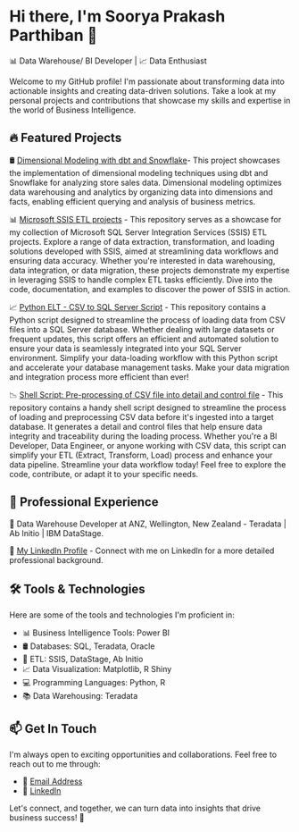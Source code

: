 # Hi there, I'm Soorya Prakash Parthiban 👋

📊 Data Warehouse/ BI Developer | 📈 Data Enthusiast 

Welcome to my GitHub profile! I'm passionate about transforming data into actionable insights and creating data-driven solutions. Take a look at my personal projects and contributions that showcase my skills and expertise in the world of Business Intelligence.


## 🔥 Featured Projects

🛢️ [Dimensional Modeling with dbt and Snowflake](https://github.com/drdataSpp/data_projects/tree/master/dbt_projects)- This project showcases the implementation of dimensional modeling techniques using dbt and Snowflake for analyzing store sales data. Dimensional modeling optimizes data warehousing and analytics by organizing data into dimensions and facts, enabling efficient querying and analysis of business metrics.

📊 [Microsoft SSIS ETL projects](https://github.com/drdataSpp/data_projects/tree/master/MS%20SSIS%20Projects) - This repository serves as a showcase for my collection of Microsoft SQL Server Integration Services (SSIS) ETL projects. Explore a range of data extraction, transformation, and loading solutions developed with SSIS, aimed at streamlining data workflows and ensuring data accuracy. Whether you're interested in data warehousing, data integration, or data migration, these projects demonstrate my expertise in leveraging SSIS to handle complex ETL tasks efficiently. Dive into the code, documentation, and examples to discover the power of SSIS in action.

📈 [Python ELT - CSV to SQL Server Script](https://github.com/drdataSpp/data_projects/tree/master/Python%20ELT) - This repository contains a Python script designed to streamline the process of loading data from CSV files into a SQL Server database. Whether dealing with large datasets or frequent updates, this script offers an efficient and automated solution to ensure your data is seamlessly integrated into your SQL Server environment. Simplify your data-loading workflow with this Python script and accelerate your database management tasks. Make your data migration and integration process more efficient than ever!

📉 [Shell Script: Pre-processing of CSV file into detail and control file](https://github.com/drdataSpp/data_projects/tree/master/Shell-CSV_PreProcessing) - This repository contains a handy shell script designed to streamline the process of loading and preprocessing CSV data before it's ingested into a target database. It generates a detail and control files that help ensure data integrity and traceability during the loading process. Whether you're a BI Developer, Data Engineer, or anyone working with CSV data, this script can simplify your ETL (Extract, Transform, Load) process and enhance your data pipeline. Streamline your data workflow today! Feel free to explore the code, contribute, or adapt it to your specific needs.


## 💼 Professional Experience

👔 Data Warehouse Developer at ANZ, Wellington, New Zealand - Teradata | Ab Initio | IBM DataStage.

🔗 [My LinkedIn Profile](https://www.linkedin.com/in/sooryaprakashparthiban/) - Connect with me on LinkedIn for a more detailed professional background.


## 🛠️ Tools & Technologies

Here are some of the tools and technologies I'm proficient in:

- 📊 Business Intelligence Tools: Power BI
- 🛢️ Databases: SQL, Teradata, Oracle
- 🧾 ETL: SSIS, DataStage, Ab Initio
- 📈 Data Visualization: Matplotlib, R Shiny
- 💻 Programming Languages: Python, R
- 📚 Data Warehousing: Teradata


## 📫 Get In Touch

I'm always open to exciting opportunities and collaborations. Feel free to reach out to me through:

- 📧 [Email Address](mailto:sooryaprakash.parthiban@outlook.co.nz)
- 💬 [LinkedIn](https://www.linkedin.com/in/sooryaprakashparthiban/)

Let's connect, and together, we can turn data into insights that drive business success! 🚀
